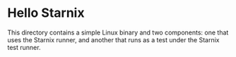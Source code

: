 # Hello Starnix

This directory contains a simple Linux binary and two components: one that uses
the Starnix runner, and another that runs as a test under the Starnix test
runner.
